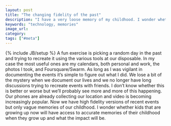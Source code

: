 ```yaml
---
layout: post
title: "The changing fidelity of the past"
description: "I have a very loose memory of my childhood. I wonder whether kids these days will have much higher fidelity versions of theirs as they grow up."
keywords: "technology, memories"
image_url:
category:
tags: ["#meta"]
---
```

{% include JB/setup %}
A fun exercise is picking a random day in the past and trying to recreate it using the various tools at our disposable. In my case the most useful ones are my calendars, both personal and work, the photos I took, and Foursquare/Swarm. As long as I was vigilant in documenting the events it’s simple to figure out what I did. We lose a bit of the mystery when we document our lives and we no longer have long discussions trying to recreate events with friends. I don’t know whether this is better or worse but we’ll probably see more and more of this happening. Our phones are already collecting our location and video is becoming increasingly popular. Now we have high fidelity versions of recent events but only vague memories of our childhood. I wonder whether kids that are growing up now will have access to accurate memories of their childhood when they grow up and what the impact will be.